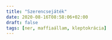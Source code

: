 ```yaml
---
title: "Szerencsejáték"
date: 2020-08-16T08:58:06+02:00
draft: false
tags: [ner, maffiaállam, kleptokrácia]
---
```



